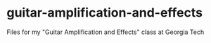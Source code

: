 # guitar-amplification-and-effects
Files for my "Guitar Amplification and Effects" class at Georgia Tech
